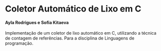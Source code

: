 <h1>Coletor Automático de Lixo em C</h1>
<h4>Ayla Rodrigues e Sofia Kitaeva</h4>

Implementação de um coletor de lixo automático em C, utilizando a técnica de contagem de referências. Para a disciplina de Linguagens de programação.
